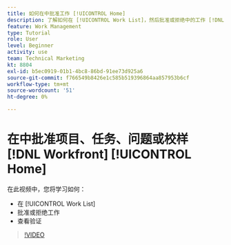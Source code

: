 ```yaml
---
title: 如何在中批准工作 [!UICONTROL Home]
description: 了解如何在 [!UICONTROL Work List]，然后批准或拒绝中的工作 [!DNL  Workfront].
feature: Work Management
type: Tutorial
role: User
level: Beginner
activity: use
team: Technical Marketing
kt: 8804
exl-id: b5ec0919-01b1-4bc8-86bd-91ee73d925a6
source-git-commit: f766549b8426e1c585b519396864aa857953b6cf
workflow-type: tm+mt
source-wordcount: '51'
ht-degree: 0%

---
```


# 在中批准项目、任务、问题或校样 [!DNL Workfront] [!UICONTROL Home]

在此视频中，您将学习如何：

* 在 [!UICONTROL Work List]
* 批准或拒绝工作
* 查看验证

>[!VIDEO](https://video.tv.adobe.com/v/335105/?quality=12)

<!---
learn more URLs
--->
